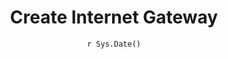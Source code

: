 ---
title : "Create Internet Gateway"
date :  "`r Sys.Date()`" 
weight : 4
chapter : true
pre : " <b> 2.4 </b> "
---